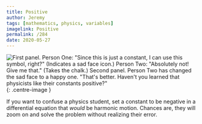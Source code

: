 ```yaml
---
title: Positive
author: Jeremy
tags: [mathematics, physics, variables]
imagelink: Positive
permalink: /284
date: 2020-05-27
---
```


![First panel. Person One: "Since this is just a constant, I can use this symbol, right?" (Indicates a sad face icon.) Person Two: "Absolutely not! Give me that." (Takes the chalk.) Second panel. Person Two has changed the sad face to a happy one. "That's better. Haven't you learned that physicists like their constants positive?"](https://res.cloudinary.com/dh3hm8pb7/image/upload/c_scale,q_auto:best/v1535842782/Handwaving/Published/Positive.png){: .centre-image }

If you want to confuse a physics student, set a constant to be negative in a differential equation that *would* be harmonic motion. Chances are, they will zoom on and solve the problem without realizing their error.
